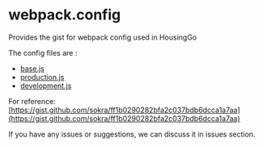 # webpack.config
Provides the gist for webpack config used in HousingGo

The config files are :
* [base.js](base.js)
* [production.js](production.js)
* [development.js](development.js)

For reference: [https://gist.github.com/sokra/ff1b0290282bfa2c037bdb6dcca1a7aa](https://gist.github.com/sokra/ff1b0290282bfa2c037bdb6dcca1a7aa)

If you have any issues or suggestions, we can discuss it in issues section.
